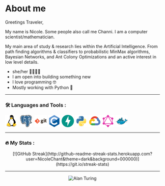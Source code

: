 # About me

Greetings Traveler,

My name is Nicole. Some people also call me Channi. I am a computer scientist/mathematician. 

My main area of study & research lies within the Artificial Intelligence. From path finding algorithms & classifiers to probabilistic MinMax algorithms, Bayesian Networks, and Ant Colony Optimizations and an active interest in low level details.

<ul>
  <li> she/her 🏳️‍⚧️🏳️‍🌈 </li>
  <li> I am open into building something new </li>
  <li> I love programming 🤓 </li>
  <li> Mostly working with Python 🐍 </li>
</ul>

---

### :hammer_and_wrench: Languages and Tools :

<p align="center">
  <div>
    <img src="https://github.com/devicons/devicon/blob/master/icons/linux/linux-original.svg" title="Linux"  alt="Linux" width="40" height="40"/>&nbsp;
    <img src="https://github.com/devicons/devicon/blob/master/icons/postgresql/postgresql-original.svg" title="postgres"  alt="postgres" width="40" height="40"/>&nbsp;
    <img src="https://github.com/devicons/devicon/blob/master/icons/git/git-original-wordmark.svg" title="Git" **alt="Git" width="40" height="40"/>
    <img src="https://github.com/devicons/devicon/blob/master/icons/c/c-original.svg" title="C" alt="C" width ="40" height="40"/>
    <img src="https://github.com/devicons/devicon/blob/master/icons/fastapi/fastapi-original.svg" title="FastAPI" alt="FastAPI" width ="40" height="40"/>
    <img src="https://github.com/devicons/devicon/blob/master/icons/python/python-original.svg" title="Python" alt="Python" width ="40" height="40"/>
    <img src="https://github.com/devicons/devicon/blob/master/icons/googlecloud/googlecloud-original.svg" title="GoogleCloud" alt="GoogleCloud" width ="40" height="40"/>
    <img src="https://github.com/devicons/devicon/blob/master/icons/graphql/graphql-plain.svg" title="GraphQL" alt="GraphQL" width ="40" height="40"/>
    <img src="https://github.com/devicons/devicon/blob/master/icons/docker/docker-original.svg" title="Docker" alt="Docker" width ="40" height="40"/>
  </div>
</p>

---

### :fire: My Stats :

<p align="center">
  [![GitHub Streak](http://github-readme-streak-stats.herokuapp.com?user=NicoleChant&theme=dark&background=000000)](https://git.io/streak-stats)
</p>

---

<p align="center">
  <img src="https://artinsights.com/wp-content/uploads/2017/11/Alan_Turing.web_.jpg" title="Alan Turing" alt="Alan Turing" width="400" height="500"/>
</p>
